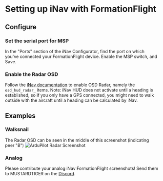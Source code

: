 # Setting up iNav with FormationFlight

## Configure

### Set the serial port for MSP

In the "Ports" section of the iNav Configurator, find the port on which you've connected your FormationFlight device. Enable the MSP switch, and Save.


### Enable the Radar OSD

Follow the [iNav documentation](https://github.com/iNavFlight/inav/wiki/OSD-Hud-and-ESP32-radars) to enable OSD Radar, namely the `osd_hud_radar_` items.
Note: iNav HUD does not activate until a heading is established, so if you only have a GPS connected, you might need to walk outside with the aircraft until a heading can be calculated by iNav.

## Examples

### Walksnail

The Radar OSD can be seen in the middle of this screenshot (indicating peer "B")
![ArduPilot Radar Screenshot](/assets/images/walksnail_and_inav.PNG)

### Analog

Please contribute your analog iNav FormationFlight screenshots! Send them to MUSTARDTIGER on the [Discord](https://discord.gg/npaX3VxQjh).
